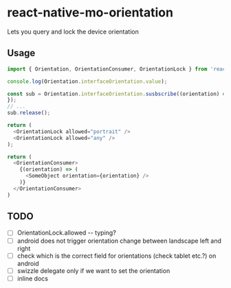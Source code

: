 # react-native-mo-orientation

Lets you query and lock the device orientation

## Usage

```ts
import { Orientation, OrientationConsumer, OrientationLock } from 'react-native-mo-orientation';

console.log(Orientation.interfaceOrientation.value);

const sub = Orientation.interfaceOrientation.susbscribe((orientation) => {
});
// ...
sub.release();

return (
  <OrientationLock allowed="portrait" />
  <OrientationLock allowed="any" />
);

return (
  <OrientationConsumer>
    {(orientation) => (
      <SomeObject orientation={orientation} />
    )}
  </OrientationConsumer>
)
```

## TODO
- [ ] OrientationLock.allowed -- typing?
- [ ] android does not trigger orientation change between landscape left and right
- [ ] check which is the correct field for orientations (check tablet etc.?) on android
- [ ] swizzle delegate only if we want to set the orientation
- [ ] inline docs
